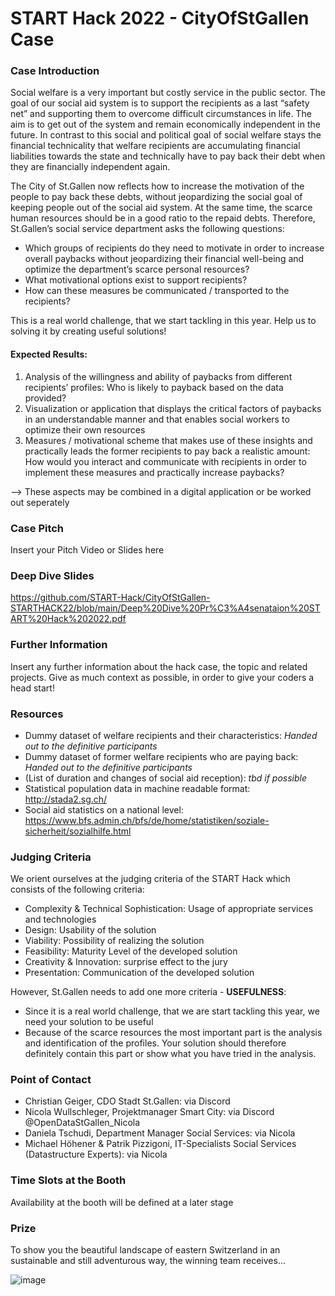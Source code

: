 # START Hack 2022 - CityOfStGallen Case 

### Case Introduction
Social welfare is a very important but costly service in the public sector. The goal of our social aid system is to support the recipients as a last “safety net” and supporting them to overcome difficult circumstances in life. The aim is to get out of the system and remain economically independent in the future. 
In contrast to this social and political goal of social welfare stays the financial technicality that welfare recipients are accumulating financial liabilities towards the state and technically have to pay back their debt when they are financially independent again.

The City of St.Gallen now reflects how to increase the motivation of the people to pay back these debts, without jeopardizing the social goal of keeping people out of the social aid system. At the same time, the scarce human resources should be in a good ratio to the repaid debts. Therefore, St.Gallen’s social service department asks the following questions:
*	Which groups of recipients do they need to motivate in order to increase overall paybacks without jeopardizing their financial well-being and optimize the department’s scarce personal resources?
*	What motivational options exist to support recipients?
*	How can these measures be communicated / transported to the recipients?

This is a real world challenge, that we start tackling in this year. Help us to solving it by creating useful solutions!

#### Expected Results:
1. Analysis of the willingness and ability of paybacks from different recipients’ profiles: Who is likely to payback based on the data provided?
2. Visualization or application that displays the critical factors of paybacks in an understandable manner and that enables social workers to optimize their own resources
3. Measures / motivational scheme that makes use of these insights and practically leads the former recipients to pay back a realistic amount: How would you interact and communicate with recipients in order to implement these measures and practically increase paybacks?

--> These aspects may be combined in a digital application or be worked out seperately



### Case Pitch
Insert your Pitch Video or Slides here

### Deep Dive Slides
https://github.com/START-Hack/CityOfStGallen-STARTHACK22/blob/main/Deep%20Dive%20Pr%C3%A4senataion%20START%20Hack%202022.pdf


### Further Information
Insert any further information about the hack case, the topic and related projects.
Give as much context as possible, in order to give your coders a head start!

### Resources
* Dummy dataset of welfare recipients and their characteristics: *Handed out to the definitive participants*
* Dummy dataset of former welfare recipients who are paying back: *Handed out to the definitive participants*
* (List of duration and changes of social aid reception): *tbd if possible*
* Statistical population data in machine readable format: http://stada2.sg.ch/
* Social aid statistics on a national level: https://www.bfs.admin.ch/bfs/de/home/statistiken/soziale-sicherheit/sozialhilfe.html


### Judging Criteria
We orient ourselves at the judging criteria of the START Hack which consists of the following criteria:
* Complexity & Technical Sophistication: Usage of appropriate services and technologies
* Design: Usability of the solution
* Viability: Possibility of realizing the solution
* Feasibility: Maturity Level of the developed solution
* Creativity & Innovation: surprise effect to the jury
* Presentation: Communication of the developed solution

However, St.Gallen needs to add one more criteria - **USEFULNESS**:

* Since it is a real world challenge, that we are start tackling this year, we need your solution to be useful
* Because of the scarce resources the most important part is the analysis and identification of the profiles. Your solution should therefore definitely contain this part or show what you have tried in the analysis.


### Point of Contact
* Christian Geiger, CDO Stadt St.Gallen: via Discord
* Nicola Wullschleger, Projektmanager Smart City: via Discord @OpenDataStGallen_Nicola
* Daniela Tschudi, Department Manager Social Services: via Nicola
* Michael Höhener & Patrik Pizzigoni, IT-Specialists Social Services (Datastructure Experts): via Nicola

### Time Slots at the Booth
Availability at the booth will be defined at a later stage

### Prize
To show you the beautiful landscape of eastern Switzerland in an sustainable and still adventurous way, the winning team receives...

![image](https://user-images.githubusercontent.com/62013029/157916309-da4c4adf-212e-47ca-a5ef-cdb0dad43ccf.png)




